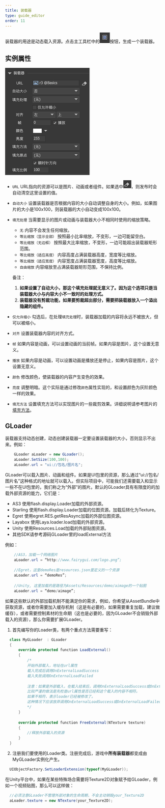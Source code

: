 ```yaml
---
title: 装载器
type: guide_editor
order: 11
---
```


装载器的用途是动态载入资源。点击主工具栏中的![](../../images/sidetb_07.png)按钮，生成一个装载器。

## 实例属性

![](../../images/QQ20191211-163313.png)

- `URL` URL指向的资源可以是图片、动画或者组件。如果选中![](../../images/QQ20191211-163332.png)，则发布时会自动清空这里设置的值。

- `自动大小` 设置装载器是否根据内容的大小自动调整自身的大小。例如，如果图片的大小是100x100，则装载器的大小自动变成100x100。

- `填充处理` 当需要显示的图片或动画与装载器大小不相同时使用的缩放策略。
  - `无` 内容不会发生任何缩放。
  - `等比缩放（显示全部）` 按照最小比率缩放，不变形，一边可能留空白。
  - `等比缩放（无边框）` 按照最大比率缩放，不变形，一边可能超出装载器矩形范围。
  - `等比缩放（适应高度）` 内容高度占满装载器高度，宽度等比缩放。
  - `等比缩放（适应宽度）` 内容宽度占满装载器宽度，高度等比缩放。
  - `自由缩放` 内容缩放至占满装载器矩形范围，不保持比例。

  备注：
  1. **如果设置了自动大小，那这个填充处理就无意义了。因为这个选项只是当装载器大小与内容大小不一致时的处理方式。**
  2. **装载器没有剪裁功能，如果要剪裁超出部分，需要把装载器放入一个溢出隐藏的组件。**

- `仅允许缩小` 勾选后，在处理`填充处理`时，装载器加载的内容将永远不被放大，但可以被缩小。

- `对齐` 设置装载器内容的对齐方式。

- `帧` 如果内容是动画，可以设置动画的当前帧。如果内容是图片，这个设置无意义。

- `播放` 如果内容是动画，可以设置动画是播放还是停止，如果内容是图片，这个设置无意义。

- `颜色` 修改颜色，使装载器的内容产生变色的效果。

- `亮度` 调整明暗。这个实际是通过修改`颜色`属性实现的，和设置颜色为灰阶颜色一样的效果。

- `填充方法` 设置填充方法可以实现图片的一些裁剪效果。详细说明请参考图片的[填充方法](image.html#实例属性)。

## GLoader

装载器支持动态创建，动态创建装载器一定要设置装载器的大小，否则显示不出来。例如：

```csharp
    GLoader aLoader = new GLoader();
    aLoader.SetSize(100,100);
    aLoader.url = "ui://包名/图片名";
```

GLoader可以载入图片、动画和组件。如果是UI包里的资源，那么通过“ui://包名/图片名”这种格式的地址就可以载入。但实际项目中，可能我们还需要载入和显示一些不在UI包里的，我们称之为“外部”的图片。默认的GLoader具有有限度的的加载外部资源的能力，它们是：

- AS3 使用flash.display.Loader加载的外部资源。
- Starling 使用flash.display.Loader加载的位图资源。加载后转化为Texture。
- Egret 使用egret.RES.getResAsync加载的外部位图资源。
- Layabox 使用Laya.loader.load加载的外部资源。
- Unity 使用Resources.Load加载的外部贴图资源。
- 其他SDK请参考源码GLoader里的loadExternal方法

例如：

```csharp
    //AS3，加载一个网络图片
    aLoader.url = “http://www.fairygui.com/logo.png”;

    //Egret，这里demoRes是resources.json里定义的一个资源
    aLoader.url = “demoRes”;

    //Unity, 这里加载的是路径为Assets/Resources/demo/aimage的一个贴图
    aLoader.url = “demo/aimage”;
```

如果这些默认的外部加载机制不能满足你的需求，例如，你希望从AssetBundle中获取资源，或者你需要加入缓存机制（这是有必要的，如果需要重复加载，建议做缓存），或者需要控制素材的生命期（这也是必要的，因为GLoader不会销毁外部载入的资源），那么你需要扩展GLoader。

1. 首先编写你的Loader类，有两个重点方法需要重写：

  ```csharp
    class MyGLoader  : GLoader
    {
        override protected function LoadExternal()
        {
            /*
            开始外部载入，地址在url属性
            载入完成后调用OnExternalLoadSuccess
            载入失败调用OnExternalLoadFailed

            注意：如果是外部载入，在载入结束后，调用OnExternalLoadSuccess或OnExternalLoadFailed前，
            比较严谨的做法是先检查url属性是否已经和这个载入的内容不相符。
            如果不相符，表示loader已经被修改了。
            这种情况下应该放弃调用OnExternalLoadSuccess或OnExternalLoadFailed。
            */
        }

        override protected function FreeExternal(NTexture texture)
        {
            //释放外部载入的资源
        }
    }
  ```

2. 注册我们要使用的Loader类。注册完成后，游戏中**所有装载器**都变成由MyGLoader实例化产生。

  ```csharp
    UIObjectFactory.SetLoaderExtension(typeof(MyGLoader));
  ```

  在Unity平台中，如果在某些特殊场合需要将Texture2D对象赋予给GLoader，例如一个视频贴图，那么可以这样做：

  ```csharp
    //必须注意GLoader不管理外部对象的生命周期，不会主动销毁your_Texture2D
    aLoader.texture = new NTexture(your_Texture2D);
  ```
